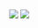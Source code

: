 
<img align="center" src="https://github-readme-stats.vercel.app/api/top-langs/?username=cchao123&layout=compact" />


<img align="center" src="https://github-readme-stats.vercel.app/api?username=cchao123&&hide=contribs,prs&bg_color=30,e96443,904e95&title_color=fff&text_color=fff" />
